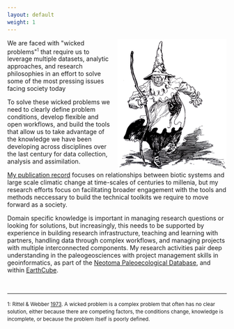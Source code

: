 ```yaml
---
layout: default
weight: 1
---
```


<script type="application/rdf+xml">
<rdf:RDF
      xmlns:rdf="http://www.w3.org/1999/02/22-rdf-syntax-ns#"
      xmlns:rdfs="http://www.w3.org/2000/01/rdf-schema#"
      xmlns:foaf="http://xmlns.com/foaf/0.1/"
      xmlns:admin="http://webns.net/mvcb/">
	<foaf:Person rdf:ID="me">
		<foaf:name xml:lang="en">Simon J. Goring</foaf:name>
		<foaf:givenname>Simon</foaf:givenname>
		<foaf:publications rdf:resource="http://simongoring.github.io/cv/Publications.html"/>
		<foaf:family_name>Goring</foaf:family_name>
		<foaf:schoolHomepage rdf:resource="http://www.wisc.edu"/>
		<foaf:mbox_sha1sum>4f9fb359d3396b0eda825202f843508eaeb26f79</foaf:mbox_sha1sum>
		<foaf:homepage rdf:resource="http://simongoring.github.io"/>
		<foaf:account>
      		<foaf:OnlineAccount>
        		<foaf:accountServiceHomepage rdf:resource="http://www.orcid.org"/>
        <foaf:accountName>0000-0002-2700-4605</foaf:accountName>
        <foaf:accountProfilePage rdf:resource="http://www.orcid.org/0000-0002-2700-4605#person"/>
      </foaf:OnlineAccount>
    </foaf:account>
    <foaf:account>
  		<foaf:OnlineAccount>
    		<foaf:accountServiceHomepage rdf:resource="http://www.twitter.com/"/>
    		<foaf:accountName>sjGoring</foaf:accountName>
    		<foaf:accountProfilePage rdf:resource="http://www.twitter.com/sjGoring"/>
  		</foaf:OnlineAccount>
	</foaf:account>
    <!-- PROJECTS -->

    <foaf:currentProject>
      <foaf:Project>
	      <foaf:organization>Neotoma Paleoecological Database</foaf:organization>
	      <foaf:homepage rdf:resource="http://neotomadb.org"/>
      </foaf:Project>
     </foaf:currentProject>
     <foaf:currentProject>
      <foaf:Project>
      	<foaf:organization>EarthLife Consortium</foaf:organization>
        <foaf:homepage rdf:resource="http://earthlifeconsortium.org" />
      </foaf:Project>
    </foaf:currentProject>
  </foaf:Person>
</rdf:RDF>
</script>

<img src="images/Wicked_East.png" style="float:right; margin-left:10px">
We are faced with "wicked problems"<sup><small>1</small></sup> that require us to leverage multiple datasets, analytic approaches, and research philosophies in an effort to solve some of the most pressing issues facing society today

To solve these wicked problems we need to clearly define problem conditions, develop flexible and open workflows, and build the tools that allow us to take advantage of the knowledge we have been developing across disciplines over the last century for data collection, analysis and assimilation.

[My publication record](http://simongoring.github.io/cv/Publications.html) focuses on relationships between biotic systems and large scale climatic change at time-scales of centuries to millenia, but my research efforts focus on facilitating broader engagement with the tools and methods neccessary to build the technical toolkits we require to move forward as a society.

Domain specific knowledge is important in managing research questions or looking for solutions, but increasingly, this needs to be supported by experience in building research infrastructure, teaching and learning with partners, handling data through complex workflows, and managing projects with multiple interconnected components.  My research activities pair deep understanding in the paleogeosciences with project management skills in geoinformatics, as part of the [Neotoma Paleoecological Database](http://neotomadb.org), and within [EarthCube](http://earthcube.org).

<br>
<hr>

<small>1: Rittel & Webber [1973](http://www.uctc.net/mwebber/Rittel+Webber+Dilemmas+General_Theory_of_Planning.pdf).  A wicked problem is a complex problem that often has no clear solution, either because there are competing factors, the conditions change, knowledge is incomplete, or because the problem itself is poorly defined.</small>